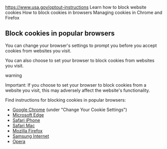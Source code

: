 

https://www.usa.gov/optout-instructions
Learn how to block website cookies
How to block cookies in browsers
Managing cookies in Chrome and Firefox

**Block cookies in popular browsers**
-------------------------------------

You can change your browser's settings to prompt you before you accept cookies from websites you visit.

You can also choose to set your browser to block cookies from websites you visit.

warning

Important: If you choose to set your browser to block cookies from a website you visit, this may adversely affect the website's functionality.

Find instructions for blocking cookies in popular browsers:

* [Google Chrome](https://support.google.com/chrome/answer/95647) (under "Change Your Cookie Settings")
* [Microsoft Edge](https://support.microsoft.com/en-us/microsoft-edge/learn-about-tracking-prevention-in-microsoft-edge-5ac125e8-9b90-8d59-fa2c-7f2e9a44d869)
* [Safari iPhone](https://support.apple.com/en-us/HT201265#blockcookies)
* [Safari Mac](https://support.apple.com/guide/safari/aside/glos0126d795/17.0/mac/14.0)
* [Mozilla Firefox](https://support.mozilla.org/en-US/kb/block-websites-storing-cookies-site-data-firefox)
* [Samsung Internet](https://www.samsung.com/uk/support/mobile-devices/what-are-cookies-and-how-do-i-enable-or-disable-them-on-my-samsung-galaxy-device/)
* [Opera](https://help.opera.com/en/latest/web-preferences/#cookies)
